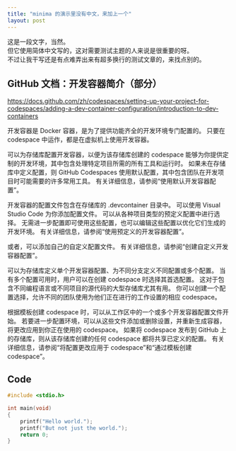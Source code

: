 ```yaml
---
title: "minima 的演示里没有中文，来加上一个"
layout: post
---
```


这是一段文字，当然。\
但它使用简体中文写的，这对需要测试主题的人来说是很重要的呀。\
不过让我干写还是有点难弄出来有超多换行的测试文章的，来找点别的。

## GitHub 文档：开发容器简介（部分）

<https://docs.github.com/zh/codespaces/setting-up-your-project-for-codespaces/adding-a-dev-container-configuration/introduction-to-dev-containers>

开发容器是 Docker 容器，是为了提供功能齐全的开发环境专门配置的。 只要在 codespace 中运作，都是在虚拟机上使用开发容器。

可以为存储库配置开发容器，以便为该存储库创建的 codespace 能够为你提供定制的开发环境，其中包含处理特定项目所需的所有工具和运行时。 如果未在存储库中定义配置，则 GitHub Codespaces 使用默认配置，其中包含团队在开发项目时可能需要的许多常用工具。 有关详细信息，请参阅“使用默认开发容器配置”。

开发容器的配置文件包含在存储库的 .devcontainer 目录中。 可以使用 Visual Studio Code 为你添加配置文件。 可以从各种项目类型的预定义配置中进行选择。 无需进一步配置即可使用这些配置，也可以编辑这些配置以优化它们生成的开发环境。 有关详细信息，请参阅“使用预定义的开发容器配置”。

或者，可以添加自己的自定义配置文件。 有关详细信息，请参阅“创建自定义开发容器配置”。

可以为存储库定义单个开发容器配置、为不同分支定义不同配置或多个配置。 当有多个配置可用时，用户可以在创建 codespace 时选择其首选配置。 这对于包含不同编程语言或不同项目的源代码的大型存储库尤其有用。 你可以创建一个配置选择，允许不同的团队使用为他们正在进行的工作设置的相应 codespace。

根据模板创建 codespace 时，可以从工作区中的一个或多个开发容器配置文件开始。 若要进一步配置环境，可以从这些文件添加或删除设置，并重新生成容器，将更改应用到你正在使用的 codespace。 如果将 codespace 发布到 GitHub 上的存储库，则从该存储库创建的任何 codespace 都将共享已定义的配置。 有关详细信息，请参阅“将配置更改应用于 codespace”和“通过模板创建 codespace”。

## Code

```c
#include <stdio.h>

int main(void)
{
    printf("Hello world.");
    printf("But not just the world.");
    return 0;
}
```
